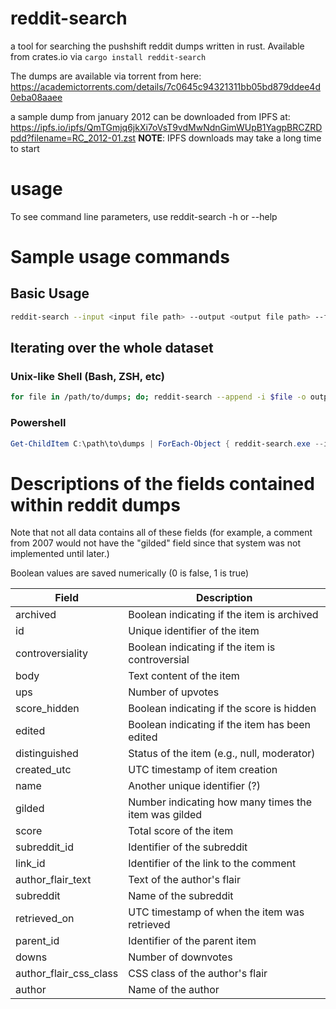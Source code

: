 # reddit-search
a tool for searching the pushshift reddit dumps written in rust. Available from crates.io via `cargo install reddit-search`

The dumps are available via torrent from here: https://academictorrents.com/details/7c0645c94321311bb05bd879ddee4d0eba08aaee

a sample dump from january 2012 can be downloaded from IPFS at: https://ipfs.io/ipfs/QmTGmjq6jkXi7oVsT9vdMwNdnGimWUpB1YagpBRCZRDpdd?filename=RC_2012-01.zst
**NOTE**: IPFS downloads may take a long time to start

# usage
To see command line parameters, use reddit-search -h or --help

# Sample usage commands

## Basic Usage
```sh
reddit-search --input <input file path> --output <output file path> --fields <field:value> ...
```

## Iterating over the whole dataset

### Unix-like Shell (Bash, ZSH, etc)
```sh
for file in /path/to/dumps; do; reddit-search --append -i $file -o output.json -f field:value; done
```

### Powershell
```powershell
Get-ChildItem C:\path\to\dumps | ForEach-Object { reddit-search.exe --input $_.FullName -f KEY:DATA -o OUTPUT_FILENAME.json --append }
```

# Descriptions of the fields contained within reddit dumps

Note that not all data contains all of these fields (for example, a comment from 2007 would not have the "gilded" field since that system was not implemented until later.)

Boolean values are saved numerically (0 is false, 1 is true)

| Field                   | Description |
|-------------------------|-------------|
| archived                | Boolean indicating if the item is archived |
| id                      | Unique identifier of the item |
| controversiality        | Boolean indicating if the item is controversial |
| body                    | Text content of the item |
| ups                     | Number of upvotes |
| score_hidden            | Boolean indicating if the score is hidden |
| edited                  | Boolean indicating if the item has been edited |
| distinguished           | Status of the item (e.g., null, moderator) |
| created_utc             | UTC timestamp of item creation |
| name                    | Another unique identifier (?) |
| gilded                  | Number indicating how many times the item was gilded |
| score                   | Total score of the item |
| subreddit_id            | Identifier of the subreddit |
| link_id                 | Identifier of the link to the comment |
| author_flair_text       | Text of the author's flair |
| subreddit               | Name of the subreddit |
| retrieved_on            | UTC timestamp of when the item was retrieved |
| parent_id               | Identifier of the parent item |
| downs                   | Number of downvotes |
| author_flair_css_class  | CSS class of the author's flair |
| author                  | Name of the author |
